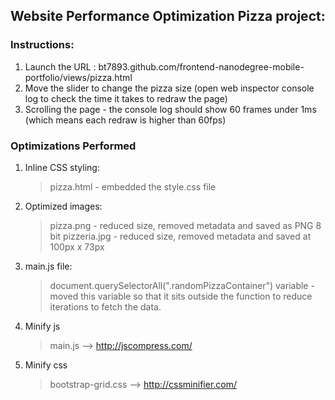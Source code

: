## Website Performance Optimization Pizza project:

### Instructions:

1. Launch the URL : bt7893.github.com/frontend-nanodegree-mobile-portfolio/views/pizza.html
2. Move the slider to change the pizza size (open web inspector console log to check the time it takes to redraw the page)
3. Scrolling the page - the console log should show 60 frames under 1ms (which means each redraw is higher than 60fps)

### Optimizations Performed

1. Inline CSS styling:
    > pizza.html - embedded the style.css file
2. Optimized images:
    > pizza.png - reduced size, removed metadata and saved as PNG 8 bit
    > pizzeria.jpg - reduced size, removed metadata and saved at 100px x 73px
3. main.js file:
    > document.querySelectorAll(".randomPizzaContainer") variable - moved this variable so that it sits outside the function to reduce iterations to fetch the data.
4. Minify js
    > main.js --> http://jscompress.com/
5. Minify css
    > bootstrap-grid.css --> http://cssminifier.com/
